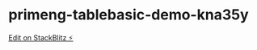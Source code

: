 # primeng-tablebasic-demo-kna35y

[Edit on StackBlitz ⚡️](https://stackblitz.com/edit/primeng-tablebasic-demo-kna35y)